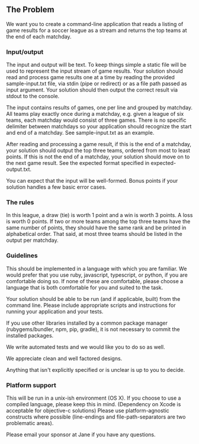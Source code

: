 ## The Problem

We want you to create a command-line application that reads a listing of game
results for a soccer league as a stream and returns the top teams at
the end of each matchday.

### Input/output

The input and output will be text. To keep things simple a static file will be
used to represent the input stream of game results. Your solution should read
and process game results one at a time by reading the provided sample-input.txt
file, via stdin (pipe or redirect) or as a file path passed as input argument.
Your solution should then output the correct result via stdout to the console.

The input contains results of games, one per line and grouped by matchday. All
teams play exactly once during a matchday, e.g. given a league of six teams,
each matchday would consist of three games. There is no specific delimiter
between matchdays so your application should recognize the start and end of
a matchday. See sample-input.txt as an example.

After reading and processing a game result, if this is the end of a matchday,
your solution should output the top three teams, ordered from most to least
points. If this is not the end of a matchday, your solution should move on to
the next game result. See the expected format specified in expected-output.txt.

You can expect that the input will be well-formed. Bonus points if your
solution handles a few basic error cases.

### The rules

In this league, a draw (tie) is worth 1 point and a win is worth 3 points. A
loss is worth 0 points. If two or more teams among the top three teams have
the same number of points, they should have the same rank and be printed in
alphabetical order. That said, at most three teams should be listed in the
output per matchday.

### Guidelines

This should be implemented in a language with which you are familiar. We would
prefer that you use ruby, javascript, typescript, or python, if you are
comfortable doing so. If none of these are comfortable, please choose a
language that is both comfortable for you and suited to the task.

Your solution should be able to be run (and if applicable, built) from the
command line. Please include appropriate scripts and instructions for
running your application and your tests.

If you use other libraries installed by a common package manager
(rubygems/bundler, npm, pip, gradle), it is not necessary to commit the
installed packages.

We write automated tests and we would like you to do so as well.

We appreciate clean and well factored designs.

Anything that isn't explicitly specified or is unclear is up to you to
decide.

### Platform support

This will be run in a unix-ish environment (OS X). If you choose to use a
compiled language, please keep this in mind. (Dependency on Xcode is acceptable
for objective-c solutions) Please use platform-agnostic constructs where
possible (line-endings and file-path-separators are two problematic areas).

Please email your sponsor at Jane if you have any questions.
